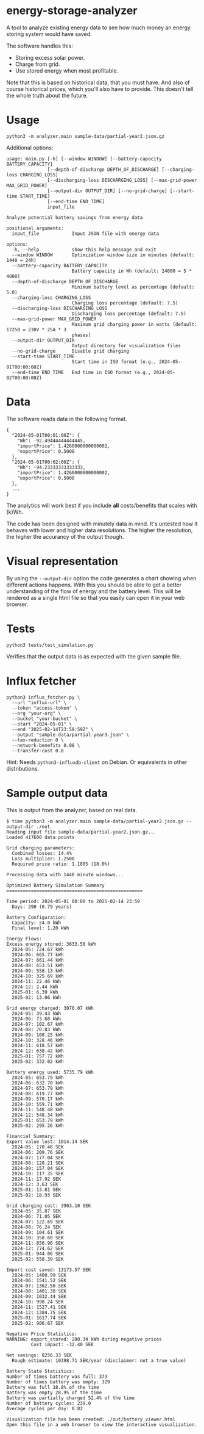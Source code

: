 # energy-storage-analyzer
A tool to analyze existing energy data to see how much money an energy storing system would have saved.

The software handles this:
- Storing excess solar power.
- Charge from grid.
- Use stored energy when most profitable.

Note that this is based on historical data, that you must have. And also of course historical prices, which you'll also have to provide. This doesn't tell the whole truth about the future.

# Usage
`python3 -m analyzer.main sample-data/partial-year2.json.gz`

Additional options:
```
usage: main.py [-h] [--window WINDOW] [--battery-capacity BATTERY_CAPACITY]
               [--depth-of-discharge DEPTH_OF_DISCHARGE] [--charging-loss CHARGING_LOSS]
               [--discharging-loss DISCHARGING_LOSS] [--max-grid-power MAX_GRID_POWER]
               [--output-dir OUTPUT_DIR] [--no-grid-charge] [--start-time START_TIME]
               [--end-time END_TIME]
               input_file

Analyze potential battery savings from energy data

positional arguments:
  input_file            Input JSON file with energy data

options:
  -h, --help            show this help message and exit
  --window WINDOW       Optimization window size in minutes (default: 1440 = 24h)
  --battery-capacity BATTERY_CAPACITY
                        Battery capacity in Wh (default: 24000 = 5 * 4800)
  --depth-of-discharge DEPTH_OF_DISCHARGE
                        Minimum battery level as percentage (default: 5.0)
  --charging-loss CHARGING_LOSS
                        Charging loss percentage (default: 7.5)
  --discharging-loss DISCHARGING_LOSS
                        Discharging loss percentage (default: 7.5)
  --max-grid-power MAX_GRID_POWER
                        Maximum grid charging power in watts (default: 17250 = 230V * 25A * 3
                        phases)
  --output-dir OUTPUT_DIR
                        Output directory for visualization files
  --no-grid-charge      Disable grid charging
  --start-time START_TIME
                        Start time in ISO format (e.g., 2024-05-01T00:00:00Z)
  --end-time END_TIME   End time in ISO format (e.g., 2024-05-02T00:00:00Z)
```

# Data
The software reads data in the following format.
```
{
  "2024-05-01T00:01:00Z": {
    "Wh": -92.49444444444445,
    "importPrice": 1.4260000000000002,
    "exportPrice": 0.5008
  },
  "2024-05-01T00:02:00Z": {
    "Wh": -94.23333333333333,
    "importPrice": 1.4260000000000002,
    "exportPrice": 0.5008
  },
  ...
}

```
The analytics will work best if you include **all** costs/benefits that scales with (k)Wh.

The code has been designed with minutely data in mind. It's untested how it behaves with lower and higher data resolutions. The higher the resolution, the higher the accurancy of the output though.

# Visual representation
By using the `--output-dir` option the code generates a chart showing when different actions happens. With this you should be able to get a better understanding of the flow of energy and the battery level. This will be rendered as a single html file so that you easily can open it in your web browser.


# Tests
`python3 tests/test_simulation.py`

Verifies that the output data is as expected with the given sample file.

# Influx fetcher
```
python3 influx_fetcher.py \
  --url "influx-url" \
  --token "access-token" \
  --org "your-org" \
  --bucket "your-bucket" \
  --start "2024-05-01" \
  --end "2025-02-14T23:59:59Z" \
  --output "sample-data/partial-year3.json" \
  --tax-reduction 0 \
  --network-benefits 0.08 \
  --transfer-cost 0.8
```

Hint: Needs `python3-influxdb-client` on Debian. Or equivalents in other distributions.

# Sample output data

This is output from the analyzer, based on real data.

```
$ time python3 -m analyzer.main sample-data/partial-year2.json.gz --output-dir ./out
Reading input file sample-data/partial-year2.json.gz...
Loaded 417600 data points

Grid charging parameters:
  Combined losses: 14.4%
  Loss multiplier: 1.2500
  Required price ratio: 1.1805 (18.0%)

Processing data with 1440 minute windows...

Optimized Battery Simulation Summary
==================================================

Time period: 2024-05-01 00:00 to 2025-02-14 23:59
  Days: 290 (0.79 years)

Battery Configuration:
  Capacity: 24.0 kWh
  Final level: 1.20 kWh

Energy Flows:
Excess energy stored: 3633.56 kWh
  2024-05: 724.67 kWh
  2024-06: 665.77 kWh
  2024-07: 661.44 kWh
  2024-08: 653.51 kWh
  2024-09: 558.13 kWh
  2024-10: 325.69 kWh
  2024-11: 22.46 kWh
  2024-12: 2.44 kWh
  2025-01: 6.39 kWh
  2025-02: 13.06 kWh

Grid energy charged: 3070.07 kWh
  2024-05: 39.43 kWh
  2024-06: 73.68 kWh
  2024-07: 102.67 kWh
  2024-08: 70.83 kWh
  2024-09: 108.25 kWh
  2024-10: 328.46 kWh
  2024-11: 618.57 kWh
  2024-12: 638.42 kWh
  2025-01: 757.72 kWh
  2025-02: 332.02 kWh

Battery energy used: 5735.79 kWh
  2024-05: 653.79 kWh
  2024-06: 632.70 kWh
  2024-07: 653.79 kWh
  2024-08: 619.77 kWh
  2024-09: 570.17 kWh
  2024-10: 559.71 kWh
  2024-11: 548.48 kWh
  2024-12: 548.34 kWh
  2025-01: 653.79 kWh
  2025-02: 295.26 kWh

Financial Summary:
Export value lost: 1014.14 SEK
  2024-05: 170.46 SEK
  2024-06: 209.76 SEK
  2024-07: 177.04 SEK
  2024-08: 128.21 SEK
  2024-09: 157.04 SEK
  2024-10: 117.35 SEK
  2024-11: 17.92 SEK
  2024-12: 3.63 SEK
  2025-01: 13.81 SEK
  2025-02: 18.93 SEK

Grid charging cost: 3903.10 SEK
  2024-05: 35.87 SEK
  2024-06: 71.05 SEK
  2024-07: 122.69 SEK
  2024-08: 76.24 SEK
  2024-09: 104.61 SEK
  2024-10: 358.60 SEK
  2024-11: 856.96 SEK
  2024-12: 774.62 SEK
  2025-01: 944.06 SEK
  2025-02: 558.39 SEK

Import cost saved: 13173.57 SEK
  2024-05: 1400.99 SEK
  2024-06: 1541.52 SEK
  2024-07: 1362.50 SEK
  2024-08: 1401.30 SEK
  2024-09: 1032.44 SEK
  2024-10: 998.24 SEK
  2024-11: 1527.41 SEK
  2024-12: 1384.75 SEK
  2025-01: 1617.74 SEK
  2025-02: 906.67 SEK

Negative Price Statistics:
WARNING: export_stored: 200.34 kWh during negative prices
         Cost impact: -32.40 SEK

Net savings: 8256.33 SEK
  Rough estimate: 10398.71 SEK/year (disclaimer: not a true value)

Battery State Statistics:
Number of times battery was full: 373
Number of times battery was empty: 329
Battery was full 18.8% of the time
Battery was empty 28.9% of the time
Battery was partially charged 52.4% of the time
Number of battery cycles: 239.0
Average cycles per day: 0.82

Visualization file has been created: ./out/battery_viewer.html
Open this file in a web browser to view the interactive visualization.
```
